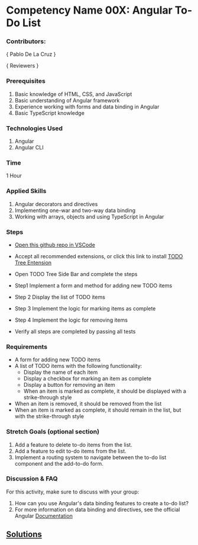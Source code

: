 # Competency Name 00X: Angular To-Do List

### Contributors:

{ Pablo De La Cruz }

{ Reviewers }

### Prerequisites

1. Basic knowledge of HTML, CSS, and JavaScript
2. Basic understanding of Angular framework
3. Experience working with forms and data binding in Angular
4. Basic TypeScript knowledge 

### Technologies Used

1. Angular
2. Angular CLI

### Time

1 Hour

### Applied Skills

1. Angular decorators and directives
2. Implementing one-war and two-way data binding
3. Working with arrays, objects and using TypeScript in Angular 

### Steps
- [Open this github repo in VSCode](vscode://vscode.git/clone?url=<https://github.com/pablodcruz/todo-pwa.git>)
- Accept all recommended extensions, or click this link to install [TODO Tree Entension](vscode:extension/Gruntfuggly.todo-tree)

- Open TODO Tree Side Bar and complete the steps 
- Step1 Implement a form and method for adding new TODO items
- Step 2 Display the list of TODO items
- Step 3 Implement the logic for marking items as complete
- Step 4 Implement the logic for removing items
- Verify all steps are completed by passing all tests

### Requirements

- A form for adding new TODO items
- A list of TODO items with the following functionality:
  - Display the name of each item
  - Display a checkbox for marking an item as complete
  - Display a button for removing an item
  - When an item is marked as complete, it should be displayed with a strike-through style
- When an item is removed, it should be removed from the list
- When an item is marked as complete, it should remain in the list, but with the strike-through style

### Stretch Goals (optional section)

1. Add a feature to delete to-do items from the list.
1. Add a feature to edit to-do items from the list.
2. Implement a routing system to navigate between the to-do list component and the add-to-do form.

### Discussion & FAQ

For this activity, make sure to discuss with your group:

1. How can you use Angular's data binding features to create a to-do list?
2. For more information on data binding and directives, see the official Angular [Documentation](https://angular.io/guide/understanding-angular-overview) 

## [Solutions](./solution.md)


